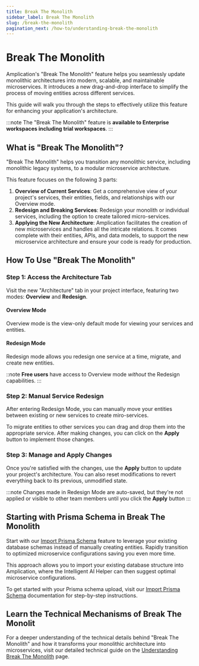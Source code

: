 ```yaml
---
title: Break The Monolith
sidebar_label: Break The Monolith
slug: /break-the-monolith
pagination_next: /how-to/understanding-break-the-monolith
---
```


# Break The Monolith

Amplication's "Break The Monolith" feature helps you seamlessly update monolithic architectures into modern, scalable, and maintainable microservices. It introduces a new drag-and-drop interface to simplify the process of moving entities across different services.

This guide will walk you through the steps to effectively utilize this feature for enhancing your application's architecture.

:::note
The "Break The Monolith" feature is **available to Enterprise workspaces including trial workspaces**.
:::

## What is "Break The Monolith"?

"Break The Monolith" helps you transition any monolithic service, including monolithic legacy systems, to a modular microservice architecture. <!-- It allows for both manual and AI-driven restructuring of services. -->

This feature focuses on the following 3 parts:

1. **Overview of Current Services**: Get a comprehensive view of your project's services, their entities, fields, and relationships with our Overview mode.
2. **Redesign and Breaking Services**: <!-- Manually or with AI assistance, r-->Redesign your monolith or individual services, including the option to create tailored micro-services.
3. **Applying the New Architecture**: Amplication facilitates the creation of new microservices and handles all the intricate relations. It comes complete with their entities, APIs, and data models, to support the new microservice architecture and ensure your code is ready for production.

## How To Use "Break The Monolith"

### Step 1: Access the Architecture Tab

Visit the new "Architecture" tab in your project interface, featuring two modes: **Overview** and **Redesign**.

#### Overview Mode

Overview mode is the view-only default mode for viewing your services and entities.

#### Redesign Mode

Redesign mode allows you redesign one service at a time, migrate, and create new entities.

::note
**Free users** have access to Overview mode _without_ the Redesign capabilities.
:::

### Step 2: Manual Service Redesign

After entering Redesign Mode, you can manually move your entities between existing or new services to create miro-services.

To migrate entities to other services you can drag and drop them into the appropriate service. After making changes, you can click on the **Apply** button to implement those changes.

<!--
### Step 3: Utilize AI for Smart Architecture Suggestions (Optional)

The "Break the Monolith" button, available in the Project and Service Overview screens, triggers AI analysis to suggest an efficient new microservice architecture, including service distribution and entity organization. Review the AI's recommendations before making any changes.

:::note
**This feature uses LLMs to analyze and suggest ideal microservices structures**. It requires sharing details of your entities and fields with LLMs for analysis. We ensure the highest privacy standards and use your data only to improve your project's architecture.
:::
-->

<!--
### Step 4: Manage and Apply Changes
-->

### Step 3: Manage and Apply Changes

Once you're satisfied with the changes, use the **Apply** button to update your project's architecture. You can also reset modifications to revert everything back to its previous, unmodified state.

:::note
Changes made in Redesign Mode are auto-saved, but they're not applied or visible to other team members until you click the **Apply** button
:::

## Starting with Prisma Schema in Break The Monolith

Start with our [Import Prisma Schema](/how-to/import-prisma-schema) feature to leverage your existing database schemas instead of manually creating entities. Rapidly transition to optimized microservice configurations saving you even more time.

This approach allows you to import your existing database structure into Amplication, where the Intelligent AI Helper can then suggest optimal microservice configurations.

To get started with your Prisma schema upload, visit our [Import Prisma Schema](/how-to/import-prisma-schema) documentation for step-by-step instructions.

## Learn the Technical Mechanisms of Break The Monolit

For a deeper understanding of the technical details behind "Break The Monolith" and how it transforms your monolithic architecture into microservices, visit our detailed technical guide on the [Understanding Break The Monolith](/understanding-break-the-monolith) page.

<!-- 
## Explore "Break The Monolith" in Our Interactive Sandbox

"Break The Monolith" can also be explored in a sandbox environment on Amplication's website. This environment lets you experience the feature before applying it to your services. You can experiment with a set of predefined entities and open-source repositories structured as monoliths.
-->
